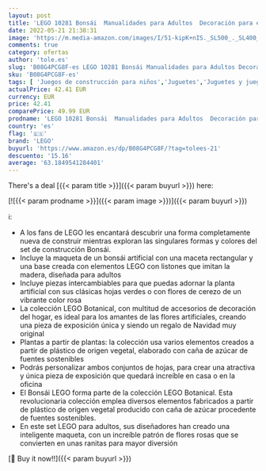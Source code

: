 ```yaml
---
layout: post
title: 'LEGO 10281 Bonsái  Manualidades para Adultos  Decoración para el Hogar DIY  Colección Botanical'
date: 2022-05-21 21:38:31
image: 'https://m.media-amazon.com/images/I/51-kipK+nIS._SL500_._SL400_.jpg'
comments: true
category: ofertas
author: 'tole.es'
slug: 'B08G4PCG8F-es LEGO 10281 Bonsái Manualidades para Adultos Decoración...'
sku: 'B08G4PCG8F-es'
tags: [ 'Juegos de construcción para niños','Juguetes','Juguetes y juegos','lego','🇪🇸', ]
actualPrice: 42.41 EUR
currency: EUR
price: 42.41
comparePrice: 49.99 EUR
prodname: 'LEGO 10281 Bonsái  Manualidades para Adultos  Decoración para el Hogar DIY  Colección Botanical'
country: 'es'
flag: '🇪🇸'
brand: 'LEGO'
buyurl: 'https://www.amazon.es/dp/B08G4PCG8F/?tag=tolees-21'
descuento: '15.16'
average: '63.1849541284401'
---
```


There's a deal [{{< param title >}}]({{< param buyurl >}})  here:

[![{{< param prodname >}}]({{< param image >}})]({{< param buyurl >}})

ℹ️:

- A los fans de LEGO les encantará descubrir una forma completamente nueva de construir mientras exploran las singulares formas y colores del set de construcción Bonsái.
- Incluye la maqueta de un bonsái artificial con una maceta rectangular y una base creada con elementos LEGO con listones que imitan la madera, diseñada para adultos
- Incluye piezas intercambiables para que puedas adornar la planta artificial con sus clásicas hojas verdes o con flores de cerezo de un vibrante color rosa
- La colección LEGO Botanical, con multitud de accesorios de decoración del hogar, es ideal para los amantes de las flores artificiales, creando una pieza de exposición única y siendo un regalo de Navidad muy original
- Plantas a partir de plantas: la colección usa varios elementos creados a partir de plástico de origen vegetal, elaborado con caña de azúcar de fuentes sostenibles
- Podrás personalizar ambos conjuntos de hojas, para crear una atractiva y única pieza de exposición que quedará increíble en casa o en la oficina
- El Bonsái LEGO forma parte de la colección LEGO Botanical. Esta revolucionaria colección emplea diversos elementos fabricados a partir de plástico de origen vegetal producido con caña de azúcar procedente de fuentes sostenibles.
- En este set LEGO para adultos, sus diseñadores han creado una inteligente maqueta, con un increíble patrón de flores rosas que se convierten en unas ranitas para mayor diversión

[🛒 Buy it now!!]({{< param buyurl >}})
